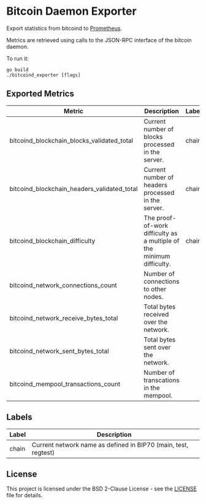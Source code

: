 # Bitcoin Daemon Exporter

Export statistics from bitcoind to [Prometheus](https://prometheus.io).

Metrics are retrieved using calls to the JSON-RPC interface of the bitcoin
daemon.

To run it:

    go build
    ./bitcoind_exporter [flags]

## Exported Metrics

| Metric | Description | Labels |
| ------ | ----------- | ------ |
| bitcoind_blockchain_blocks_validated_total | Current number of blocks processed in the server. | chain |
| bitcoind_blockchain_headers_validated_total | Current number of headers processed in the server. | chain |
| bitcoind_blockchain_difficulty | The proof-of-work difficulty as a multiple of the minimum difficulty. | chain |
| bitcoind_network_connections_count | Number of connections to other nodes. | |
| bitcoind_network_receive_bytes_total | Total bytes received over the network. | |
| bitcoind_network_sent_bytes_total | Total bytes sent over the network. | |
| bitcoind_mempool_transactions_count | Number of transcations in the mempool. | |

## Labels

| Label | Description |
| ----- | ----------- |
| chain | Current network name as defined in BIP70 (main, test, regtest) |

## License
This project is licensed under the BSD 2-Clause License - see the [LICENSE](LICENSE) file for details.
